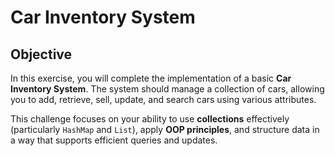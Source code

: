 # Car Inventory System

## Objective

In this exercise, you will complete the implementation of a basic **Car Inventory System**. The system should manage a collection of cars, allowing you to add, retrieve, sell, update, and search cars using various attributes.

This challenge focuses on your ability to use **collections** effectively (particularly `HashMap` and `List`), apply **OOP principles**, and structure data in a way that supports efficient queries and updates.
